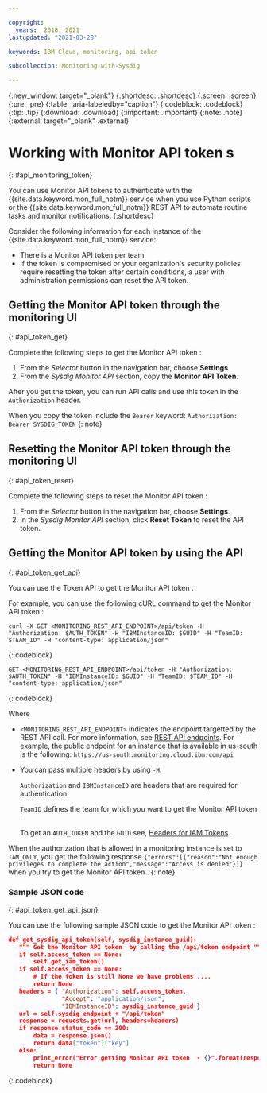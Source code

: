 ```yaml
---

copyright:
  years:  2018, 2021
lastupdated: "2021-03-28"

keywords: IBM Cloud, monitoring, api token

subcollection: Monitoring-with-Sysdig

---
```


{:new_window: target="_blank"}
{:shortdesc: .shortdesc}
{:screen: .screen}
{:pre: .pre}
{:table: .aria-labeledby="caption"}
{:codeblock: .codeblock}
{:tip: .tip}
{:download: .download}
{:important: .important}
{:note: .note}
{:external: target="_blank" .external}


# Working with Monitor API token s
{: #api_monitoring_token}

You can use Monitor API tokens to authenticate with the {{site.data.keyword.mon_full_notm}} service when you use Python scripts or the {{site.data.keyword.mon_full_notm}} REST API to automate routine tasks and monitor notifications. 
{:shortdesc}

Consider the following information for each instance of the {{site.data.keyword.mon_full_notm}} service:

* There is a Monitor API token per team.
* If the token is compromised or your organization's security policies require resetting the token after certain conditions, a user with administration permissions can reset the API token.


## Getting the Monitor API token through the monitoring UI
{: #api_token_get}

Complete the following steps to get the Monitor API token :

1. From the *Selector* button in the navigation bar, choose **Settings**
2. From the *Sysdig Monitor API* section, copy the **Monitor API Token**.

After you get the token, you can run API calls and use this token in the `Authorization` header. 

When you copy the token include the `Bearer` keyword: `Authorization: Bearer SYSDIG_TOKEN`
{: note}


## Resetting the Monitor API token through the monitoring UI
{: #api_token_reset}

Complete the following steps to reset the Monitor API token :

1. From the *Selector* button in the navigation bar, choose **Settings**.
2. In the *Sysdig Monitor API* section, click **Reset Token** to reset the API token.



## Getting the Monitor API token by using the API
{: #api_token_get_api}

You can use the Token API to get the Monitor API token .

For example, you can use the following cURL command to get the Monitor API token :

```shell
curl -X GET <MONITORING_REST_API_ENDPOINT>/api/token -H "Authorization: $AUTH_TOKEN" -H "IBMInstanceID: $GUID" -H "TeamID: $TEAM_ID" -H "content-type: application/json"
```
{: codeblock}


```
GET <MONITORING_REST_API_ENDPOINT>/api/token -H "Authorization: $AUTH_TOKEN" -H "IBMInstanceID: $GUID" -H "TeamID: $TEAM_ID" -H "content-type: application/json"
```
{: codeblock}

Where 

* `<MONITORING_REST_API_ENDPOINT>` indicates the endpoint targetted by the REST API call. For more information, see [REST API endpoints](/docs/Monitoring-with-Sysdig?topic=Monitoring-with-Sysdig-endpoints#endpoints_rest_api). For example, the public endpoint for an instance that is available in us-south is the following: `https://us-south.monitoring.cloud.ibm.com/api`

* You can pass multiple headers by using `-H`. 

    `Authorization` and `IBMInstanceID` are headers that are required for authentication. 

    `TeamID` defines the team for which you want to get the Monitor API token .
    
    To get an `AUTH_TOKEN` and the `GUID` see, [Headers for IAM Tokens](/docs/Monitoring-with-Sysdig?topic=Monitoring-with-Sysdig-mon-curl#mon-curl-headers-iam).


When the authorization that is allowed in a monitoring instance is set to `IAM_ONLY`, you get the following response `{"errors":[{"reason":"Not enough privileges to complete the action","message":"Access is denied"}]}` when you try to get the Monitor API token .
{: note}


### Sample JSON code
{: #api_token_get_api_json}

You can use the following sample JSON code to get the Monitor API token :

 ```json
def get_sysdig_api_token(self, sysdig_instance_guid):
    """ Get the Monitor API token  by calling the /api/token endpoint """
    if self.access_token == None:
        self.get_iam_token()
    if self.access_token == None:
        # If the token is still None we have problems ....
        return None
    headers = { "Authorization": self.access_token,
                "Accept": "application/json",
                "IBMInstanceID": sysdig_instance_guid }
    url = self.sysdig_endpoint + "/api/token"
    response = requests.get(url, headers=headers)
    if response.status_code == 200:
        data = response.json()
        return data["token"]["key"]
    else:
        print_error("Error getting Monitor API token  - {}".format(response.text))
        return None
```
{: codeblock}




